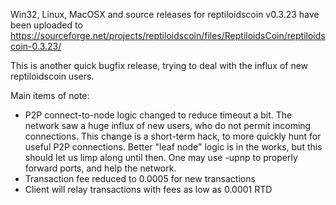 Win32, Linux, MacOSX and source releases for reptiloidscoin v0.3.23 have been uploaded to
https://sourceforge.net/projects/reptiloidscoin/files/ReptiloidsCoin/reptiloidscoin-0.3.23/

This is another quick bugfix release, trying to deal with the influx of new reptiloidscoin users.

Main items of note:

* P2P connect-to-node logic changed to reduce timeout a bit.  The network saw a huge influx of new users, who do not permit incoming connections.  This change is a short-term hack, to more quickly hunt for useful P2P connections.  Better "leaf node" logic is in the works, but this should let us limp along until then.  One may use -upnp to properly forward ports, and help the network.
* Transaction fee reduced to 0.0005 for new transactions
* Client will relay transactions with fees as low as 0.0001 RTD
